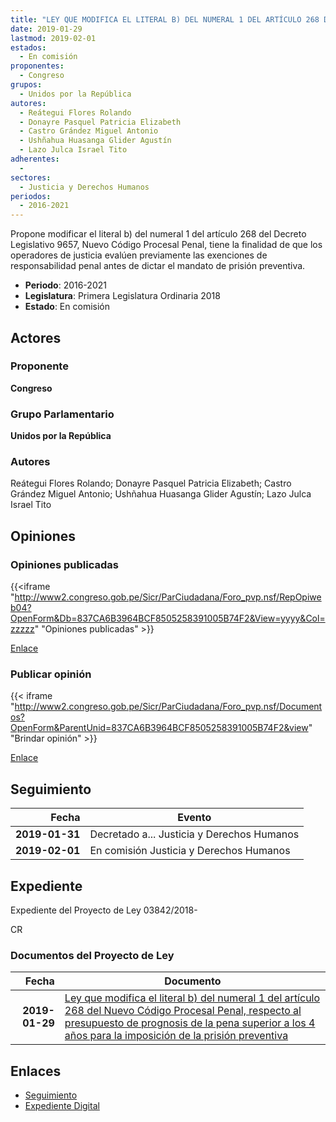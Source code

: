 ```yaml
---
title: "LEY QUE MODIFICA EL LITERAL B) DEL NUMERAL 1 DEL ARTÍCULO 268 DEL NUEVO CÓDIGO PROCESAL PENAL RESPECTO AL PRESUPUESTO DE PROGNOSIS DE LA PENA SUPERIOR A LOS 4 AÑOS PARA LA IMPOSICIÓN DE LA PRISIÓN PREVENTIVA"
date: 2019-01-29
lastmod: 2019-02-01
estados: 
  - En comisión
proponentes: 
  - Congreso
grupos: 
  - Unidos por la República
autores: 
  - Reátegui Flores Rolando
  - Donayre Pasquel Patricia Elizabeth
  - Castro Grández Miguel Antonio
  - Ushñahua Huasanga Glider Agustín
  - Lazo Julca Israel Tito
adherentes: 
  - 
sectores: 
  - Justicia y Derechos Humanos
periodos: 
  - 2016-2021
---
```


Propone modificar el literal b) del numeral 1 del artículo 268 del Decreto Legislativo 9657, Nuevo Código Procesal Penal, tiene la finalidad de que los operadores de justicia evalúen previamente las exenciones de responsabilidad penal antes de dictar el mandato de prisión preventiva.

- **Periodo**: 2016-2021
- **Legislatura**: Primera Legislatura Ordinaria 2018
- **Estado**: En comisión

## Actores

### Proponente

**Congreso**

### Grupo Parlamentario

**Unidos por la República**

### Autores

Reátegui Flores Rolando; Donayre Pasquel Patricia Elizabeth; Castro Grández Miguel Antonio; Ushñahua Huasanga Glider Agustín; Lazo Julca Israel Tito


## Opiniones

### Opiniones publicadas

{{<iframe "http://www2.congreso.gob.pe/Sicr/ParCiudadana/Foro_pvp.nsf/RepOpiweb04?OpenForm&Db=837CA6B3964BCF8505258391005B74F2&View=yyyy&Col=zzzzz" "Opiniones publicadas" >}}

[Enlace](http://www2.congreso.gob.pe/Sicr/ParCiudadana/Foro_pvp.nsf/RepOpiweb04?OpenForm&Db=837CA6B3964BCF8505258391005B74F2&View=yyyy&Col=zzzzz)
### Publicar opinión

{{< iframe "http://www2.congreso.gob.pe/Sicr/ParCiudadana/Foro_pvp.nsf/Documentos?OpenForm&ParentUnid=837CA6B3964BCF8505258391005B74F2&view" "Brindar opinión" >}}

[Enlace](http://www2.congreso.gob.pe/Sicr/ParCiudadana/Foro_pvp.nsf/Documentos?OpenForm&ParentUnid=837CA6B3964BCF8505258391005B74F2&view)

## Seguimiento

| Fecha | Evento |
|------:|--------|
| **2019-01-31** | Decretado a... Justicia y Derechos Humanos|
| **2019-02-01** | En comisión Justicia y Derechos Humanos|


## Expediente

Expediente del Proyecto de Ley 03842/2018-

CR


### Documentos del Proyecto de Ley

| Fecha | Documento |
|------:|--------|
| **2019-01-29** | [Ley que modifica el literal b) del numeral 1 del artículo 268 del Nuevo Código Procesal Penal, respecto al presupuesto de prognosis de la pena superior a los 4 años para la imposición de la prisión preventiva](http://www.leyes.congreso.gob.pe/Documentos/2016_2021/Proyectos_de_Ley_y_de_Resoluciones_Legislativas/PL0384220190129.pdf) |

## Enlaces 

- [Seguimiento](http://www2.congreso.gob.pehttp://www2.congreso.gob.pe/Sicr/TraDocEstProc/CLProLey2016.nsf/f7fff46988ca05b1052578e100829cc7/37b93a9caac6ef4205258391005de5b4?OpenDocument)
- [Expediente Digital](http://www2.congreso.gob.pehttp://www2.congreso.gob.pe/Sicr/TraDocEstProc/CLProLey2016.nsf/f7fff46988ca05b1052578e100829cc7/37b93a9caac6ef4205258391005de5b4?OpenDocument&Click=05257FB7005EB655.eb71d0cf91d8294e05256cdf006b5706/$Body/0.1C6C)
